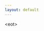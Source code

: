 ```yaml
---
layout: default
---
```


<div id="tagslist">
</div>


<ul id="pinnednoteslist">
</ul>

<ul id="noteslist">
</ul>

<script type="text/javascript">

  function ready() {
    let myUrl = window.location.origin + window.location.pathname;
    let myTag = getTagParameter();

    const starTag = "all";
    myTag = myTag == "" || myTag == null ? starTag : myTag;
    myAlltags = [starTag].concat(alltags);
    let delim = "";
    myAlltags.forEach(tag => {
      let aNode = document.createElement("a");
      console.log("tag=", tag, "  myTag=", myTag);
      if (tag == myTag ) {
        aNode.append("[" + tag + "]");
        aNode.setAttribute("href", myUrl);
      }
      else {
        aNode.append(tag);
        aNode.setAttribute("href", tag == starTag ? myUrl : myUrl + "?tag=" + tag);
      }
      tagslist.append(delim);
      tagslist.append(aNode);
      delim = " | ";
    });

    // addNotes("pinnednoteslist", true);
    // addNotes("noteslist", false);

    let myNotes = getNotesByTag(myTag == starTag ? "" : myTag);

    myNotes.forEach(note => {
      let liNode = document.createElement("li");
      let aNode = document.createElement("a");
      aNode.setAttribute("href", note.url);
      aNode.append(note.title);
      liNode.append(aNode);
      liNode.append(document.createElement("br"));
      liNode.append(note.excerpt);
      noteslist.append(liNode);
    });

  }

  function ready2() {
    tagslist.append("hello")
  }

  document.addEventListener("DOMContentLoaded", ready);
</script>

&lt;eot&gt;

<!--

Text can be **bold**, _italic_, ~~strikethrough~~ or `keyword`.

[Link to another page](./another-page.html).

There should be whitespace between paragraphs.

There should be whitespace between paragraphs. We recommend including a README, or a file with information about your project.

# Header 1

This is a normal paragraph following a header. GitHub is a code hosting platform for version control and collaboration. It lets you and others work together on projects from anywhere.

## Header 2

> This is a blockquote following a header.
>
> When something is important enough, you do it even if the odds are not in your favor.

### Header 3

```js
// Javascript code with syntax highlighting.
var fun = function lang(l) {
  dateformat.i18n = require('./lang/' + l)
  return true;
}
```

```ruby
# Ruby code with syntax highlighting
GitHubPages::Dependencies.gems.each do |gem, version|
  s.add_dependency(gem, "= #{version}")
end
```

#### Header 4

*   This is an unordered list following a header.
*   This is an unordered list following a header.
*   This is an unordered list following a header.

##### Header 5

1.  This is an ordered list following a header.
2.  This is an ordered list following a header.
3.  This is an ordered list following a header.

###### Header 6

| head1        | head two          | three |
|:-------------|:------------------|:------|
| ok           | good swedish fish | nice  |
| out of stock | good and plenty   | nice  |
| ok           | good `oreos`      | hmm   |
| ok           | good `zoute` drop | yumm  |

### There's a horizontal rule below this.

* * *

### Here is an unordered list:

*   Item foo
*   Item bar
*   Item baz
*   Item zip

### And an ordered list:

1.  Item one
1.  Item two
1.  Item three
1.  Item four

### And a nested list:

- level 1 item
  - level 2 item
  - level 2 item
    - level 3 item
    - level 3 item
- level 1 item
  - level 2 item
  - level 2 item
  - level 2 item
- level 1 item
  - level 2 item
  - level 2 item
- level 1 item

### Small image

![Octocat](https://github.githubassets.com/images/icons/emoji/octocat.png)

### Large image

![Branching](https://guides.github.com/activities/hello-world/branching.png)


### Definition lists can be used with HTML syntax.

<dl>
<dt>Name</dt>
<dd>Godzilla</dd>
<dt>Born</dt>
<dd>1952</dd>
<dt>Birthplace</dt>
<dd>Japan</dd>
<dt>Color</dt>
<dd>Green</dd>
</dl>

<details>
<summary markdown="span">Expandable thingy</summary>
```shell
# This is inside the expandable thing.
```
</details>

```
Long, single-line code blocks should not wrap. They should horizontally scroll if they are too long. This line should be long enough to demonstrate this.
```

```
The final element.
```
-->
